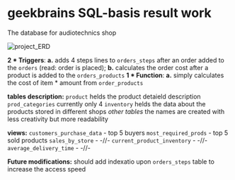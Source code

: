 # geekbrains SQL-basis result work
The database for audiotechnics shop

![project_ERD](https://user-images.githubusercontent.com/87437166/169364080-dd3796d3-b46a-4340-b19c-482eef2c50f5.png)

**2 * Triggers**:
**a.** adds 4 steps lines to `orders_steps` after an order added to the `orders` (read: order is placed);
**b.** calculates the order cost after a product is added to the `orders_products`
**1 * Function**:
**a.** simply calculates the cost of item * amount from `order_products`
  
**tables description:**
`product` helds the product detaield description
`prod_categories` currently only 4
`inventory` helds the data about the products stored in different shops
*other tables* the names are created with less creativity but more readability

**views:**
  `customers_purchase_data` - top 5 buyers
  `most_required_prods` - top 5 sold products
  `sales_by_store` - -//-
  `current_product_inventory` - -//-
  `average_delivery_time` - -//-
 
 
 **Future modifications:**
 should add indexatio upon `orders_steps` table to increase the access speed
